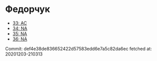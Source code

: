 # Федорчук
- [33: AC](33.md)
- [34: NA](34.md)
- [35: NA](35.md)
- [36: NA](36.md)

Commit: def4e38de836652422d57583edd6e7a5c82da6ec
 fetched at: 20201203-210313
